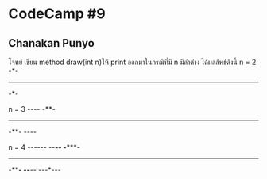 # CodeCamp #9
## Chanakan Punyo 
โจทย์
เขียน method draw(int n)ให้ print ออกมาในกรณีที่มี n มีค่าต่าง ได้ผลลัพธ์ดังนี้
n = 2 
-*-
***
-*-
   
n = 3 
--*--
-***-
*****
-***-
--*--

n = 4 
---*---
--***--
-*****-
*******
-*****-
--***--
---*---
